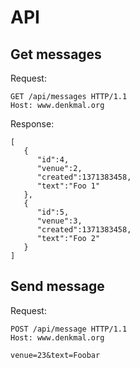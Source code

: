 # API


## Get messages
Request:
```
GET /api/messages HTTP/1.1
Host: www.denkmal.org
```

Response:
```
[
   {
      "id":4,
      "venue":2,
      "created":1371383458,
      "text":"Foo 1"
   },
   {
      "id":5,
      "venue":3,
      "created":1371383458,
      "text":"Foo 2"
   }
]
```


## Send message
Request:
```
POST /api/message HTTP/1.1
Host: www.denkmal.org

venue=23&text=Foobar
```
